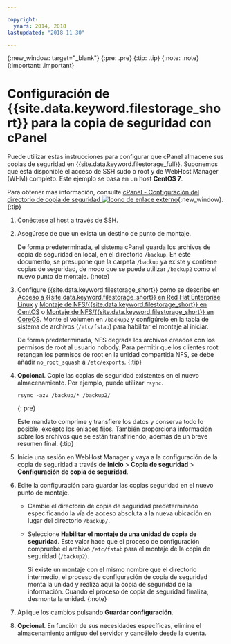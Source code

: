 ```yaml
---

copyright:
  years: 2014, 2018
lastupdated: "2018-11-30"

---
```

{:new_window: target="_blank"}
{:pre: .pre}
{:tip: .tip}
{:note: .note}
{:important: .important}

# Configuración de {{site.data.keyword.filestorage_short}} para la copia de seguridad con cPanel

Puede utilizar estas instrucciones para configurar que cPanel almacene sus copias de seguridad en {{site.data.keyword.filestorage_full}}. Suponemos que está disponible el acceso de SSH sudo o root y de WebHost Manager (WHM) completo. Este ejemplo se basa en un host **CentOS 7**.

Para obtener más información, consulte [cPanel - Configuración del directorio de copia de seguridad ![Icono de enlace externo](../../icons/launch-glyph.svg "Icono de enlace externo")](https://docs.cpanel.net/display/68Docs/Backup+Configuration#BackupConfiguration-ConfigureBackupDirectory){:new_window}.
{:tip}

1. Conéctese al host a través de SSH.
2. Asegúrese de que un exista un destino de punto de montaje. <br />

   De forma predeterminada, el sistema cPanel guarda los archivos de copia de seguridad en local, en el directorio `/backup`. En este documento, se presupone que la carpeta `/backup` ya existe y contiene copias de seguridad, de modo que se puede utilizar `/backup2` como el nuevo punto de montaje.
   {:note}

3. Configure {{site.data.keyword.filestorage_short}} como se describe en [Acceso a {{site.data.keyword.filestorage_short}} en Red Hat Enterprise Linux](accessing-file-storage-linux.html) y [Montaje de NFS/{{site.data.keyword.filestorage_short}} en CentOS](mounting-nsf-file-storage.html) o [Montaje de NFS/{{site.data.keyword.filestorage_short}} en CoreOS](mounting-storage-coreos.html). Monte el volumen en `/backup2` y configúrelo en la tabla de sistema de archivos (`/etc/fstab`) para habilitar el montaje al iniciar. <br />

   De forma predeterminada, NFS degrada los archivos creados con los permisos de root al usuario nobody. Para permitir que los clientes root retengan los permisos de root en la unidad compartida NFS, se debe añadir `no_root_squash` a `/etc/exports`.
   {:tip}

4. **Opcional**. Copie las copias de seguridad existentes en el nuevo almacenamiento. Por ejemplo, puede utilizar `rsync`.
   ```
   rsync -azv /backup/* /backup2/
   ```
   {: pre}

    Este mandato comprime y transfiere los datos y conserva todo lo posible, excepto los enlaces fijos. También proporciona información sobre los archivos que se están transfiriendo, además de un breve resumen final.
    {:tip}

5. Inicie una sesión en WebHost Manager y vaya a la configuración de la copia de seguridad a través de **Inicio** > **Copia de seguridad** > **Configuración de copia de seguridad**.

6. Edite la configuración para guardar las copias seguridad en el nuevo punto de montaje.
    - Cambie el directorio de copia de seguridad predeterminado especificando la vía de acceso absoluta a la nueva ubicación en lugar del directorio `/backup/`.
    - Seleccione **Habilitar el montaje de una unidad de copia de seguridad**. Este valor hace que el proceso de configuración compruebe el archivo `/etc/fstab` para el montaje de la copia de seguridad (`/backup2`). <br />

      Si existe un montaje con el mismo nombre que el directorio intermedio, el proceso de configuración de copia de seguridad monta la unidad y realiza aquí la copia de seguridad de la información. Cuando el proceso de copia de seguridad finaliza, desmonta la unidad.
      {:note}
7. Aplique los cambios pulsando **Guardar configuración**.
8. **Opcional**. En función de sus necesidades específicas, elimine el almacenamiento antiguo del servidor y cancélelo desde la cuenta.
